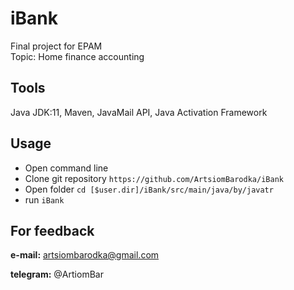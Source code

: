 # iBank
Final project for EPAM  
Topic:  Home finance accounting

## Tools
Java JDK:11, Maven, JavaMail API, Java Activation Framework

## Usage
* Open command line 
* Clone git repository `https://github.com/ArtsiomBarodka/iBank`
* Open folder `cd [$user.dir]/iBank/src/main/java/by/javatr`
* run `iBank` 

## For feedback
**e-mail:** artsiombarodka@gmail.com

**telegram:** @ArtiomBar
